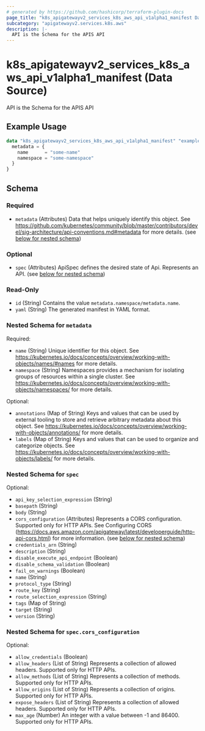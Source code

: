 ```yaml
---
# generated by https://github.com/hashicorp/terraform-plugin-docs
page_title: "k8s_apigatewayv2_services_k8s_aws_api_v1alpha1_manifest Data Source - terraform-provider-k8s"
subcategory: "apigatewayv2.services.k8s.aws"
description: |-
  API is the Schema for the APIS API
---
```


# k8s_apigatewayv2_services_k8s_aws_api_v1alpha1_manifest (Data Source)

API is the Schema for the APIS API

## Example Usage

```terraform
data "k8s_apigatewayv2_services_k8s_aws_api_v1alpha1_manifest" "example" {
  metadata = {
    name      = "some-name"
    namespace = "some-namespace"
  }
}
```

<!-- schema generated by tfplugindocs -->
## Schema

### Required

- `metadata` (Attributes) Data that helps uniquely identify this object. See https://github.com/kubernetes/community/blob/master/contributors/devel/sig-architecture/api-conventions.md#metadata for more details. (see [below for nested schema](#nestedatt--metadata))

### Optional

- `spec` (Attributes) ApiSpec defines the desired state of Api.  Represents an API. (see [below for nested schema](#nestedatt--spec))

### Read-Only

- `id` (String) Contains the value `metadata.namespace/metadata.name`.
- `yaml` (String) The generated manifest in YAML format.

<a id="nestedatt--metadata"></a>
### Nested Schema for `metadata`

Required:

- `name` (String) Unique identifier for this object. See https://kubernetes.io/docs/concepts/overview/working-with-objects/names/#names for more details.
- `namespace` (String) Namespaces provides a mechanism for isolating groups of resources within a single cluster. See https://kubernetes.io/docs/concepts/overview/working-with-objects/namespaces/ for more details.

Optional:

- `annotations` (Map of String) Keys and values that can be used by external tooling to store and retrieve arbitrary metadata about this object. See https://kubernetes.io/docs/concepts/overview/working-with-objects/annotations/ for more details.
- `labels` (Map of String) Keys and values that can be used to organize and categorize objects. See https://kubernetes.io/docs/concepts/overview/working-with-objects/labels/ for more details.


<a id="nestedatt--spec"></a>
### Nested Schema for `spec`

Optional:

- `api_key_selection_expression` (String)
- `basepath` (String)
- `body` (String)
- `cors_configuration` (Attributes) Represents a CORS configuration. Supported only for HTTP APIs. See Configuring CORS (https://docs.aws.amazon.com/apigateway/latest/developerguide/http-api-cors.html) for more information. (see [below for nested schema](#nestedatt--spec--cors_configuration))
- `credentials_arn` (String)
- `description` (String)
- `disable_execute_api_endpoint` (Boolean)
- `disable_schema_validation` (Boolean)
- `fail_on_warnings` (Boolean)
- `name` (String)
- `protocol_type` (String)
- `route_key` (String)
- `route_selection_expression` (String)
- `tags` (Map of String)
- `target` (String)
- `version` (String)

<a id="nestedatt--spec--cors_configuration"></a>
### Nested Schema for `spec.cors_configuration`

Optional:

- `allow_credentials` (Boolean)
- `allow_headers` (List of String) Represents a collection of allowed headers. Supported only for HTTP APIs.
- `allow_methods` (List of String) Represents a collection of methods. Supported only for HTTP APIs.
- `allow_origins` (List of String) Represents a collection of origins. Supported only for HTTP APIs.
- `expose_headers` (List of String) Represents a collection of allowed headers. Supported only for HTTP APIs.
- `max_age` (Number) An integer with a value between -1 and 86400. Supported only for HTTP APIs.
